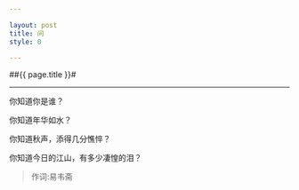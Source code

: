 ```yaml
---

layout: post
title: 问
style: 0

---
```


##{{ page.title }}#


---

你知道你是谁？

你知道年华如水？

你知道秋声，添得几分憔悴？

你知道今日的江山，有多少凄惶的泪？

>作词:易韦斋
